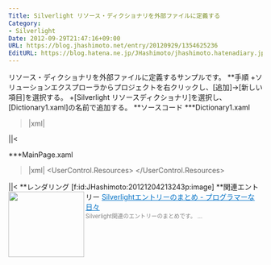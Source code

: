 ```yaml
---
Title: Silverlight リソース・ディクショナリを外部ファイルに定義する
Category:
- Silverlight
Date: 2012-09-29T21:47:16+09:00
URL: https://blog.jhashimoto.net/entry/20120929/1354625236
EditURL: https://blog.hatena.ne.jp/JHashimoto/jhashimoto.hatenadiary.jp/atom/entry/12921228815717255711
---
```


リソース・ディクショナリを外部ファイルに定義するサンプルです。
**手順
+ソリューションエクスプローラからプロジェクトを右クリックし、[追加]→[新しい項目]を選択する。
+[Silverlight リソースディクショナリ]を選択し、[Dictionary1.xaml]の名前で追加する。
**ソースコード
***Dictionary1.xaml
>|xml|
<ResourceDictionary
    xmlns="http://schemas.microsoft.com/winfx/2006/xaml/presentation" 
    xmlns:x="http://schemas.microsoft.com/winfx/2006/xaml">
    <SolidColorBrush x:Key="brush" Color="Red" />
</ResourceDictionary>
||<

***MainPage.xaml
>|xml|
<UserControl xmlns:toolkit="http://schemas.microsoft.com/winfx/2006/xaml/presentation/toolkit"  x:Class="SilverlightApplication1.MainPage"
    xmlns="http://schemas.microsoft.com/winfx/2006/xaml/presentation"
    xmlns:x="http://schemas.microsoft.com/winfx/2006/xaml"
    xmlns:d="http://schemas.microsoft.com/expression/blend/2008"
    xmlns:mc="http://schemas.openxmlformats.org/markup-compatibility/2006"
    mc:Ignorable="d"
    d:DesignHeight="300" d:DesignWidth="400">
    <UserControl.Resources>
        <ResourceDictionary Source="Dictionary1.xaml" />
    </UserControl.Resources>
    <StackPanel>
        <Rectangle Stroke="Blue" Fill="{StaticResource brush }" Width="200" Height="100" />
        <Rectangle Stroke="Blue" Fill="{StaticResource brush }" Width="200" Height="100" />
        <Rectangle Stroke="Blue" Width="200" Height="100" />
    </StackPanel>
</UserControl>
||<
**レンダリング
[f:id:JHashimoto:20121204213243p:image]
**関連エントリー
<a href="http://d.hatena.ne.jp/JHashimoto/20120917/1353385756" target="_blank" rel="nofollow"><img class="alignleft" align="left" border="0" src="http://capture.heartrails.com/150x130/shadow?http://d.hatena.ne.jp/JHashimoto/20120917/1353385756" alt="" width="150" height="130" /></a><a style="color:#0070C5;" href="http://d.hatena.ne.jp/JHashimoto/20120917/1353385756" target="_blank" rel="nofollow">Silverlightエントリーのまとめ - プログラマーな日々</a><a href="http://b.hatena.ne.jp/entry/http://d.hatena.ne.jp/JHashimoto/20120917/1353385756" target="_blank"><img border="0" src="http://b.hatena.ne.jp/entry/image/http://d.hatena.ne.jp/JHashimoto/20120917/1353385756" alt="" /></a><br><span style="color: #808080;font-size: 80%;">Silverlight関連のエントリーのまとめです。 ...</span><br style="clear:both;" />
